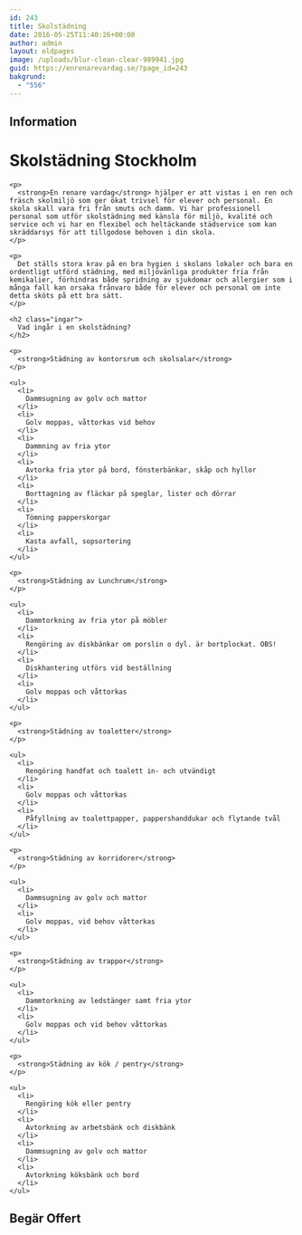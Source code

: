 ```yaml
---
id: 243
title: Skolstädning
date: 2016-05-25T11:40:26+00:00
author: admin
layout: oldpages
image: /uploads/blur-clean-clear-989941.jpg
guid: https://enrenarevardag.se/?page_id=243
bakgrund:
  - "556"
---
```

<div class="responsive-tabs">
  <h2 class="tabtitle">
    Information
  </h2>
  
  <div class="tabcontent">
    <h1>
      Skolstädning Stockholm
    </h1>
    
    <p>
      <strong>En renare vardag</strong> hjälper er att vistas i en ren och fräsch skolmiljö som ger ökat trivsel för elever och personal. En skola skall vara fri från smuts och damm. Vi har professionell personal som utför skolstädning med känsla för miljö, kvalité och service och vi har en flexibel och heltäckande städservice som kan skräddarsys för att tillgodose behoven i din skola. 
    </p>
    
    <p>
      Det ställs stora krav på en bra hygien i skolans lokaler och bara en ordentligt utförd städning, med miljövänliga produkter fria från kemikalier, förhindras både spridning av sjukdomar och allergier som i många fall kan orsaka frånvaro både för elever och personal om inte detta sköts på ett bra sätt.
    </p>
    
    <h2 class="ingar">
      Vad ingår i en skolstädning?
    </h2>
    
    <p>
      <strong>Städning av kontorsrum och skolsalar</strong>
    </p>
    
    <ul>
      <li>
        Dammsugning av golv och mattor
      </li>
      <li>
        Golv moppas, våttorkas vid behov
      </li>
      <li>
        Dammning av fria ytor
      </li>
      <li>
        Avtorka fria ytor på bord, fönsterbänkar, skåp och hyllor
      </li>
      <li>
        Borttagning av fläckar på speglar, lister och dörrar
      </li>
      <li>
        Tömning papperskorgar
      </li>
      <li>
        Kasta avfall, sopsortering
      </li>
    </ul>
    
    <p>
      <strong>Städning av Lunchrum</strong>
    </p>
    
    <ul>
      <li>
        Dammtorkning av fria ytor på möbler
      </li>
      <li>
        Rengöring av diskbänkar om porslin o dyl. är bortplockat. OBS!
      </li>
      <li>
        Diskhantering utförs vid beställning
      </li>
      <li>
        Golv moppas och våttorkas
      </li>
    </ul>
    
    <p>
      <strong>Städning av toaletter</strong>
    </p>
    
    <ul>
      <li>
        Rengöring handfat och toalett in- och utvändigt
      </li>
      <li>
        Golv moppas och våttorkas
      </li>
      <li>
        Påfyllning av toalettpapper, pappershanddukar och flytande tvål
      </li>
    </ul>
    
    <p>
      <strong>Städning av korridorer</strong>
    </p>
    
    <ul>
      <li>
        Dammsugning av golv och mattor
      </li>
      <li>
        Golv moppas, vid behov våttorkas
      </li>
    </ul>
    
    <p>
      <strong>Städning av trappor</strong>
    </p>
    
    <ul>
      <li>
        Dammtorkning av ledstänger samt fria ytor
      </li>
      <li>
        Golv moppas och vid behov våttorkas
      </li>
    </ul>
    
    <p>
      <strong>Städning av kök / pentry</strong>
    </p>
    
    <ul>
      <li>
        Rengöring kök eller pentry
      </li>
      <li>
        Avtorkning av arbetsbänk och diskbänk
      </li>
      <li>
        Dammsugning av golv och mattor
      </li>
      <li>
        Avtorkning köksbänk och bord
      </li>
    </ul>
  </div>
  
  <h2 class="tabtitle">
    Begär Offert
  </h2>
  
  <div class="tabcontent">
    <div role="form" class="wpcf7" id="wpcf7-f311-o9" lang="sv-SE" dir="ltr">
      <div class="screen-reader-response">
      </div>
    </div>
  </div>
</div>